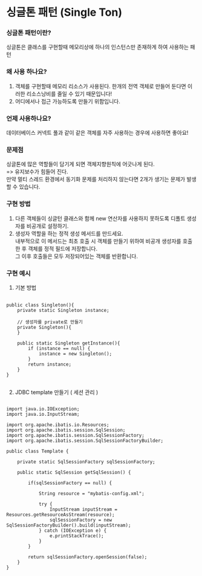 # 싱글톤 패턴 (Single Ton)

### 싱글톤 패턴이란?
싱글톤은 클래스를 구현할때 메모리상에 하나의 인스턴스만 존재하게 하여 사용하는 패턴

### 왜 사용 하나요?
1. 객체를 구현할때 메모리 리소스가 사용된다. 한개의 전역 객체로 만들어 둔다면 이러한 리소스낭비를 줄일 수 있기 때문입니다!
2. 어디에서나 접근 가능하도록 만들기 위함입니다.

### 언제 사용하나요?
데이터베이스 커넥트 풀과 같이 같은 객체를 자주 사용하는 경우에 사용하면 좋아요!

### 문제점
싱글톤에 많은 역할들이 담기게 되면 객체지향원칙에 어긋나게 된다.  
  => 유지보수가 힘들어 진다.  
만약 멀티 스레드 환경에서 동기화 문제를 처리하지 않는다면 2개가 생기는 문제가 발생할 수 있습니다.

### 구현 방법
1. 다른 객체들이 싱글턴 클래스와 함께 new 연산자를 사용하지 못하도록 디폴트 생성자를 비공개로 설정하기.  
2. 생성자 역할을 하는 정적 생성 메서드를 만드세요.  
    내부적으로 이 메서드는 최초 호출 시 객체를 만들기 위하여 비공개 생성자를 호출한 후 객체를 정적 필드에 저장합니다.  
    그 이후 호출들은 모두 저장되어있는 객체를 반환합니다.

### 구현 예시
1. 기본 방법
<pre>
  <code>
public class Singleton(){
    private static Singleton instance;

    // 생성자를 private로 만들기
    private Singleton(){
    }

    public static Singleton getInstance(){
        if (instance == null) {
            instance = new Singleton();
        }
        return instance;
    }
}
  </code>
</pre>

2. JDBC template 만들기 ( 세션 관리 )
<pre>
<code>
import java.io.IOException;
import java.io.InputStream;

import org.apache.ibatis.io.Resources;
import org.apache.ibatis.session.SqlSession;
import org.apache.ibatis.session.SqlSessionFactory;
import org.apache.ibatis.session.SqlSessionFactoryBuilder;

public class Template {
	
	private static SqlSessionFactory sqlSessionFactory;
	
	public static SqlSession getSqlSession() {
		
		if(sqlSessionFactory == null) {
			
			String resource = "mybatis-config.xml";
			
			try {
				InputStream inputStream = Resources.getResourceAsStream(resource);
				sqlSessionFactory = new SqlSessionFactoryBuilder().build(inputStream);
			} catch (IOException e) {
				e.printStackTrace();
			}
		}
		
		return sqlSessionFactory.openSession(false);
	}
}
</code>
</pre>
